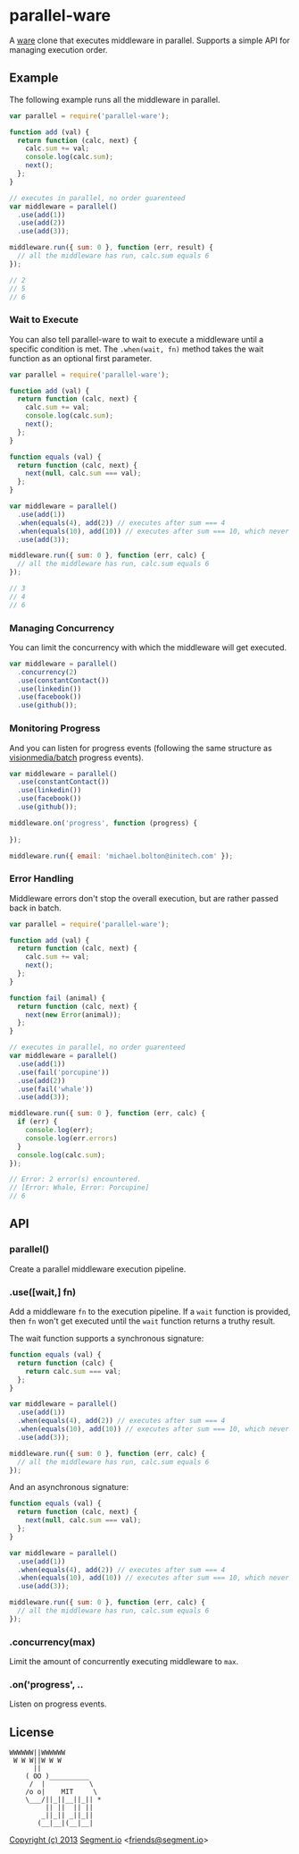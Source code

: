 
# parallel-ware

  A [ware](https://github.com/segmentio/middleware) clone that executes middleware in parallel. Supports a simple API for managing execution order.

## Example

The following example runs all the middleware in parallel.

```js
var parallel = require('parallel-ware');

function add (val) {
  return function (calc, next) {
    calc.sum += val;
    console.log(calc.sum);
    next();
  };
}

// executes in parallel, no order guarenteed
var middleware = parallel()
  .use(add(1))
  .use(add(2))
  .use(add(3));

middleware.run({ sum: 0 }, function (err, result) {
  // all the middleware has run, calc.sum equals 6
});

// 2
// 5
// 6
```

### Wait to Execute

You can also tell parallel-ware to wait to execute a middleware until a specific condition is met. The `.when(wait, fn)` method takes the wait function as an optional first parameter.

```js
var parallel = require('parallel-ware');

function add (val) {
  return function (calc, next) {
    calc.sum += val;
    console.log(calc.sum);
    next();
  };
}

function equals (val) {
  return function (calc, next) {
    next(null, calc.sum === val);
  };
}

var middleware = parallel()
  .use(add(1))
  .when(equals(4), add(2)) // executes after sum === 4
  .when(equals(10), add(10)) // executes after sum === 10, which never happens
  .use(add(3));

middleware.run({ sum: 0 }, function (err, calc) {
  // all the middleware has run, calc.sum equals 6
});

// 3
// 4
// 6
```

### Managing Concurrency

You can limit the concurrency with which the middleware will get executed.

```js
var middleware = parallel()
  .concurrency(2)
  .use(constantContact())
  .use(linkedin())
  .use(facebook())
  .use(github());
```

### Monitoring Progress

And you can listen for progress events (following the same structure as [visionmedia/batch](https://github.com/visionmedia/batch) progress events).

```js
var middleware = parallel()
  .use(constantContact())
  .use(linkedin())
  .use(facebook())
  .use(github());

middleware.on('progress', function (progress) {
  
});

middleware.run({ email: 'michael.bolton@initech.com' });
```

### Error Handling

Middleware errors don't stop the overall execution, but are rather passed back in batch.

```js
var parallel = require('parallel-ware');

function add (val) {
  return function (calc, next) {
    calc.sum += val;
    next();
  };
}

function fail (animal) {
  return function (calc, next) {
    next(new Error(animal));
  };
}

// executes in parallel, no order guarenteed
var middleware = parallel()
  .use(add(1))
  .use(fail('porcupine'))
  .use(add(2))
  .use(fail('whale'))
  .use(add(3));

middleware.run({ sum: 0 }, function (err, calc) {
  if (err) {
    console.log(err);
    console.log(err.errors)
  }
  console.log(calc.sum);
});

// Error: 2 error(s) encountered.
// [Error: Whale, Error: Porcupine]
// 6
```

## API

### parallel()

  Create a parallel middleware execution pipeline.

### .use([wait,] fn)

  Add a middleware `fn` to the execution pipeline. If a `wait` function is provided, then `fn` won't get executed until the `wait` function returns a truthy result.

  The wait function supports a synchronous signature:

```js
function equals (val) {
  return function (calc) {
    return calc.sum === val;
  };
}

var middleware = parallel()
  .use(add(1))
  .when(equals(4), add(2)) // executes after sum === 4
  .when(equals(10), add(10)) // executes after sum === 10, which never happens
  .use(add(3));

middleware.run({ sum: 0 }, function (err, calc) {
  // all the middleware has run, calc.sum equals 6
});
```

  And an asynchronous signature:

```js
function equals (val) {
  return function (calc, next) {
    next(null, calc.sum === val);
  };
}

var middleware = parallel()
  .use(add(1))
  .when(equals(4), add(2)) // executes after sum === 4
  .when(equals(10), add(10)) // executes after sum === 10, which never happens
  .use(add(3));

middleware.run({ sum: 0 }, function (err, calc) {
  // all the middleware has run, calc.sum equals 6
});
```

### .concurrency(max)

  Limit the amount of concurrently executing middleware to `max`.

### .on('progress', ..

  Listen on progress events.

## License

```
WWWWWW||WWWWWW
 W W W||W W W
      ||
    ( OO )__________
     /  |           \
    /o o|    MIT     \
    \___/||_||__||_|| *
         || ||  || ||
        _||_|| _||_||
       (__|__|(__|__|
```

[Copyright (c) 2013](https://animals.ivolo.me) [Segment.io](https://segment.io) &lt;friends@segment.io&gt;
